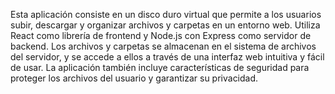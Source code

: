 Esta aplicación consiste en un disco duro virtual que permite a los usuarios subir, descargar y organizar archivos y carpetas en un entorno web. Utiliza React como librería de frontend y Node.js con Express como servidor de backend. Los archivos y carpetas se almacenan en el sistema de archivos del servidor, y se accede a ellos a través de una interfaz web intuitiva y fácil de usar. La aplicación también incluye características de seguridad para proteger los archivos del usuario y garantizar su privacidad.
